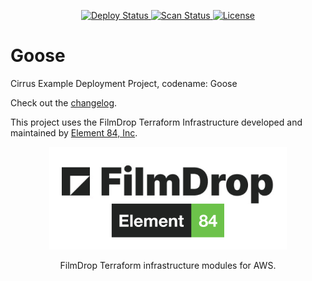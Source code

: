 <!-- markdownlint-disable MD033 MD041 -->
<p align="center">
  <a href="https://github.com/Element84/goose/actions?query=workflow%3ADeploy%20Dev" target="_blank">
      <img src="https://github.com/Element84/goose/workflows/Deploy%20Dev/badge.svg" alt="Deploy Status">
  </a>
  <a href="https://github.com/Element84/goose/actions?query=workflow%3ASnyk%20Scan" target="_blank">
      <img src="https://github.com/Element84/goose/workflows/Snyk%20Scan/badge.svg" alt="Scan Status">
  </a>
  <a href="https://github.com/Element84/goose/blob/main/LICENSE" target="_blank">
      <img src="https://img.shields.io/github/license/Element84/goose?color=2334D058" alt="License">
  </a>
</p>

# Goose

Cirrus Example Deployment Project, codename: Goose

Check out the [changelog](CHANGELOG.md).

This project uses the FilmDrop Terraform Infrastructure developed and maintained by [Element 84, Inc](https://element84.com/).

<!-- markdownlint-disable MD033 MD041 -->

<p align="center">
  <a href="https://element84.com/filmdrop/" target="_blank">
      <img src="https://raw.githubusercontent.com/Element84/filmdrop-aws-tf-modules/refs/heads/main/images/FilmDrop_E84_Combined_Logo.png" alt="FilmDrop by Element 84" class="headerLogoImage filmDrop">
  </a>
  <p align="center">FilmDrop Terraform infrastructure modules for AWS.</p>
</p>
<p align="center">

